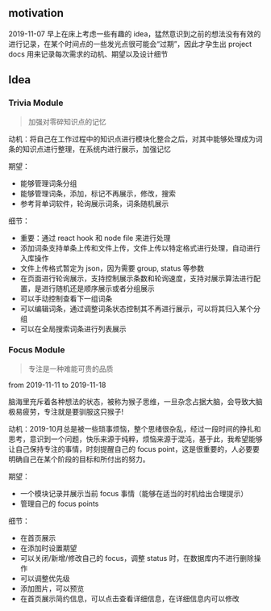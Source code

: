 ## motivation

2019-11-07 早上在床上考虑一些有趣的 idea，猛然意识到之前的想法没有有效的进行记录，在某个时间点的一些发光点很可能会“过期”，因此才孕生出 project docs 用来记录每次需求的动机、期望以及设计细节

## Idea

### Trivia Module

> 加强对零碎知识点的记忆

动机：将自己在工作过程中的知识点进行模块化整合之后，对其中能够处理成为词条的知识点进行整理，在系统内进行展示，加强记忆

期望：

- 能够管理词条分组
- 能够管理词条，添加，标记不再展示，修改，搜索
- 参考背单词软件，轮询展示词条，词条随机展示

细节：

- 重要：通过 react hook 和 node file 来进行处理
- 添加词条支持单条上传和文件上传，文件上传以特定格式进行处理，自动进行入库操作
- 文件上传格式暂定为 json，因为需要 group, status 等参数
- 在页面进行轮询展示，支持控制展示条数和轮询速度，支持对展示算法进行配置，是进行随机还是顺序展示或者分组展示
- 可以手动控制查看下一组词条
- 可以编辑词条，通过调整词条状态控制其不再进行展示，可以将其归入某个分组
- 可以在全局搜索词条进行列表展示


### Focus Module

> 专注是一种难能可贵的品质

from 2019-11-11 to 2019-11-18

脑海里充斥着各种想法的状态，被称为猴子思维，一旦杂念占据大脑，会导致大脑极易疲劳，专注就是要驯服这只猴子!

动机：2019-10月总是被一些琐事烦恼，整个思绪很杂乱，经过一段时间的挣扎和思考，意识到一个问题，快乐来源于纯粹，烦恼来源于混沌，基于此，我希望能够让自己保持专注的事情，时刻提醒自己的 focus point，这是很重要的，人必要要明确自己在某个阶段的目标和所付出的努力。

期望：

- 一个模块记录并展示当前 focus 事情（能够在适当的时机给出合理提示）
- 管理自己的 focus points

细节：

- 在首页展示
- 在添加时设置期望
- 可以关闭/新增/修改自己的 focus，调整 status 时，在数据库内不进行删除操作
- 可以调整优先级
- 添加图片，可以预览
- 在首页展示简约信息，可以点击查看详细信息，在详细信息内可以修改